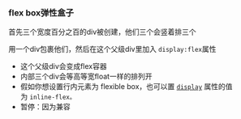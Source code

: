 ### flex box弹性盒子

首先三个宽度百分之百的div被创建，他们三个会竖着排三个

用一个div包裹他们，然后在这个父级div里加入 `display:flex`属性

- 这个父级div会变成flex容器
- 内部三个div会等高等宽float一样的排列开
- 假如你想设置行内元素为 flexible box，也可以置 [`display`](https://developer.mozilla.org/zh-CN/docs/Web/CSS/display) 属性的值为 `inline-flex。` 
- 暂停：因为兼容

